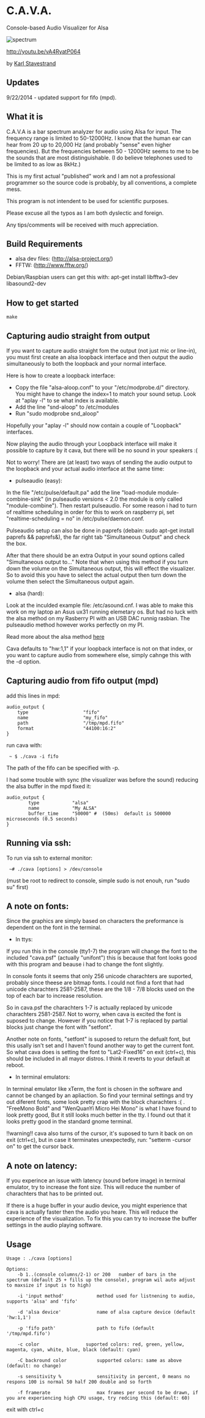 C.A.V.A.
=========
Console-based Audio Visualizer for Alsa

![spectrum](http://stavestrand.no/cava6.gif "spectrum")

http://youtu.be/vA4RyatP064

by [Karl Stavestrand](mailto:karl@stavestrand.no )


Updates
----------
9/22/2014 - updated support for fifo (mpd).

What it is
----------
C.A.V.A is a bar spectrum analyzer for audio using Alsa for input. The frequency range is limited to 50-12000Hz. I know that the human ear can hear from 20 up to 20,000 Hz (and probably "sense" even higher frequencies). But the frequencies between 50 - 12000Hz seems to me to be the sounds that are most distinguishable. (I do believe telephones used to be limited to as low as 8kHz.)

This is my first actual "published" work and I am not a professional programmer so the source code is probably, by all conventions, a complete mess.

This program is not intendent to be used for scientific purposes.

Please excuse all the typos as I am both dyslectic and foreign. 

Any tips/comments will be received with much appreciation.


Build Requirements
------------------
* alsa dev files: (http://alsa-project.org/)
* FFTW: (http://www.fftw.org/)

Debian/Raspbian users can get this with:
apt-get install libfftw3-dev libasound2-dev



How to get started
-------------

```
make
```




Capturing audio straight from output
-------------

If you want to capture audio straight fom the output (not just mic or line-in), you must first create an alsa loopback interface and then output the audio simultaneously to both the loopback and your normal interface.

Here is how to create a loopback interface:

- Copy the file "alsa-aloop.conf" to your  "/etc/modprobe.d/" directory. You might have to change the index=1 to match your sound setup. Look at "aplay -l" to se what index is available.
- Add the line "snd-aloop" to /etc/modules
- Run "sudo modprobe snd_aloop"

Hopefully your "aplay -l" should now contain a couple of "Loopback" interfaces. 

Now playing the audio through your Loopback interface will make it possible to capture by it cava, but there will be no sound in your speakers :(

Not to worry! There are (at least) two ways of sending the audio output to the loopback and your actual audio interface at the same time:

- pulseaudio (easy):

In the file "/etc/pulse/default.pa" add the line  "load-module module-combine-sink" (in pulseaudio versions < 2.0 the module is only called "module-combine"). Then restart pulseaudio. For some reason i had to turn of realtime scheduling in order for this to work on raspberry pi, set "realtime-scheduling = no" in /etc/pulse/daemon.conf.


Pulseaudio setup can also be done in paprefs (debain: sudo apt-get install paprefs && paprefs&), the far right tab "Simultaneous Output" and check the box.

After that there should be an extra Output in your sound options called "Simultaneous output to..." Note that when using this method if you turn down the volume on the Simultaneous output, this will effect the visualizer. So to avoid this you have to select the actual output then turn down the volume then select the Simultaneous output again.

- alsa (hard):

Look at the inculded example file: /etc/asound.cnf. I was able to make this work on my laptop an Asus ux31 running elemetary os. But had no luck with the alsa method on my Rasberry PI with an USB DAC runnig rasbian. The pulseaudio method however works perfectly on my PI.

Read more about the alsa method [here](http://stackoverflow.com/questions/12984089/capture-playback-on-play-only-sound-card-with-alsa)


Cava defaults to "hw:1,1" if your loopback interface is not on that index, or you want to capture audio from somewhere else, simply cahnge this with the -d option.


Capturing audio from fifo output (mpd)
-------------
add this lines in mpd:

```
audio_output {
    type                    "fifo"
    name                    "my_fifo"
    path                    "/tmp/mpd.fifo"
    format                  "44100:16:2"
}
```

run cava with:
```
 ~ $ ./cava -i fifo
```

The path of the fifo can be specified with -p.

I had some trouble with sync (the visualizer was before the sound) reducing the alsa buffer in the mpd fixed it:

```
audio_output {
        type            "alsa"
        name            "My ALSA"
        buffer_time     "50000" #  (50ms)  default is 500000 microseconds (0.5 seconds)
}
```


Running via ssh:
--------------------
To run via ssh to external monitor: 
```
 ~# ./cava [options] > /dev/console
```
(must be root to redirect to console, simple sudo is not enouh, run "sudo su" first)



A note on fonts:
--------------------
Since the graphics are simply based on characters the preformance is dependent on the font in the terminal.

- In ttys:

If you run this in the conosle (tty1-7) the program will change the font to the included "cava.psf" (actually "unifont") this is because that font looks good with this program and beause i had to change the font slightly.

In console fonts it seems that only 256 unicode charachters are suported, probably since theese are bitmap fonts. I could not find a font that had unicode charachters 2581-2587, these are the 1/8 - 7/8 blocks used on the top of each bar to increase resolution.  

So in cava.psf the charachters 1-7 is actually replaced by unicode charachters 2581-2587. Not to worry, when cava is excited the font is suposed to change. However if you notice that 1-7 is replaced by partial blocks just change the font with "setfont".

Another note on fonts, "setfont" is suposed to return the defualt font, but this usally isn't set and I haven't found another way to get the current font. So what cava does is setting the font to "Lat2-Fixed16" on exit (ctrl+c), this should be included in all mayor distros. I think it reverts to your default at reboot.
 
- In terminal emulators:

In terminal emulator like xTerm, the font is chosen in the software and cannot be changed by an apliaction. So find your terminal settings and try out diferent fonts, some look pretty crap with the block charachters :( . "FreeMono Bold" and "WenQuanYi Micro Hei Mono" is what I have found to look pretty good, But it still looks much better in the tty. I found out that it looks pretty good in the standard gnome terminal.

!!warning!! cava also turns of the cursor, it's suposed to turn it back on on exit (ctrl+c), but in case it terminates unexpectedly, run: "setterm -cursor on" to get the cursor back.



A note on latency:
--------------------
If you experince an issue with latency (sound before image) in terminal emulator, try to increase the font size. This will reduce the number of charachters that has to be printed out.

If there is a huge buffer in your audio device, you might experience that cava is actually faster then the audio you heare. This will reduce the experience of the visualization. To fix this you can try to increase the buffer settings in the audio playing software.

Usage
--------------------
```
Usage : ./cava [options]

Options:
	-b 1..(console columns/2-1) or 200	 number of bars in the spectrum (default 25 + fills up the console), program wil auto adjust to maxsize if input is to high)

	-i 'input method'			 method used for listnening to audio, supports 'alsa' and 'fifo'

	-d 'alsa device'			 name of alsa capture device (default 'hw:1,1')

	-p 'fifo path'				 path to fifo (default '/tmp/mpd.fifo')

	-c color				 suported colors: red, green, yellow, magenta, cyan, white, blue, black (default: cyan)

	-C backround color			 supported colors: same as above (default: no change) 

	-s sensitivity %			 sensitivity in percent, 0 means no respons 100 is normal 50 half 200 double and so forth

	-f framerate 				 max frames per second to be drawn, if you are experiencing high CPU usage, try redcing this (default: 60)
```
exit with ctrl+c
